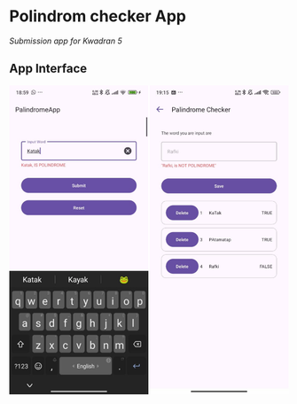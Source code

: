 # Polindrom checker App
_Submission app for Kwadran 5_

## App Interface
![InterfaceApp](https://github.com/MuhammadRafliGimnastiar/PalindromeApp/blob/master/source%20image/UI%20App.png)

